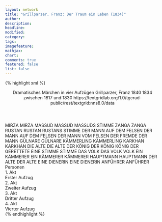 ```yaml
---
layout: network
title: "Grillparzer, Franz: Der Traum ein Leben (1834)"
author:
description:
headline:
modified:
category:
tags:
imagefeature: 
mathjax: 
chart: 
comments: true
featured: false
list: false
---
```

{% highlight xml %}
<?xml-model href="https://raw.githubusercontent.com/DLiNa/project/master/rules/lina.rnc"?><?xml-model href="https://raw.githubusercontent.com/DLiNa/project/master/rules/lina.sch"?>
<play xmlns="http://lina.digital">
  <header>
    <title>Der Traum ein Leben</title>
    <subtitle>Dramatisches Märchen in vier Aufzügen</subtitle>
    <genretitle/>
    <author>Grillparzer, Franz</author>
    <date type="print">1840</date>
    <date type="premiere">1834</date>
    <date type="written">zwischen 1817 und 1830</date>
    <source>https://textgridlab.org/1.0/tgcrud-public/rest/textgrid:nns8.0/data</source>
  </header>
  <personae>
    <character>
      <name>MIRZA</name>
      <alias xml:id="mirza">
        <name>MIRZA</name>
      </alias>
    </character>
    <character>
      <name>MASSUD</name>
      <alias xml:id="massud">
        <name>MASSUD</name>
      </alias>
      <alias xml:id="massuds_stimme">
        <name>MASSUDS STIMME</name>
      </alias>
    </character>
    <character>
      <name>ZANGA</name>
      <alias xml:id="zanga">
        <name>ZANGA</name>
      </alias>
    </character>
    <character>
      <name>RUSTAN</name>
      <alias xml:id="rustan">
        <name>RUSTAN</name>
      </alias>
      <alias xml:id="rustans_stimme">
        <name>RUSTANS STIMME</name>
      </alias>
    </character>
    <character>
      <name>DER MANN AUF DEM FELSEN</name>
      <alias xml:id="der_mann_auf_dem_felsen">
        <name>DER MANN AUF DEM FELSEN</name>
      </alias>
      <alias xml:id="der_mann_vom_felsen">
        <name>DER MANN VOM FELSEN</name>
      </alias>
      <alias xml:id="der_fremde">
        <name>DER FREMDE</name>
      </alias>
      <alias xml:id="der_mann">
        <name>DER MANN</name>
      </alias>
    </character>
    <character>
      <name>GÜLNARE</name>
      <alias xml:id="gülnare">
        <name>GÜLNARE</name>
      </alias>
    </character>
    <character>
      <name>KÄMMERLING</name>
      <alias xml:id="kämmerling">
        <name>KÄMMERLING</name>
      </alias>
    </character>
    <character>
      <name>KARKHAN</name>
      <alias xml:id="karkhan">
        <name>KARKHAN</name>
      </alias>
    </character>
    <character>
      <name>DIE ALTE</name>
      <alias xml:id="die_alte">
        <name>DIE ALTE</name>
      </alias>
    </character>
    <character>
      <name>DER KÖNIG</name>
      <alias xml:id="der_könig">
        <name>DER KÖNIG</name>
      </alias>
      <alias xml:id="könig">
        <name>KÖNIG</name>
      </alias>
      <alias xml:id="der_gerettete">
        <name>DER GERETTETE</name>
      </alias>
      <alias xml:id="eine_stimme">
        <name>EINE STIMME</name>
      </alias>
      <alias xml:id="stimme">
        <name>STIMME</name>
      </alias>
    </character>
    <character>
      <name>DAS VOLK</name>
      <alias xml:id="das_volk">
        <name>DAS VOLK</name>
      </alias>
      <alias xml:id="volk">
        <name>VOLK</name>
      </alias>
    </character>
    <character>
      <name>EIN KÄMMERER</name>
      <alias xml:id="ein_kämmerer">
        <name>EIN KÄMMERER</name>
      </alias>
      <alias xml:id="kämmerer">
        <name>KÄMMERER</name>
      </alias>
    </character>
    <character>
      <name>HAUPTMANN</name>
      <alias xml:id="hauptmann">
        <name>HAUPTMANN</name>
      </alias>
    </character>
    <character>
      <name>DER ALTE</name>
      <alias xml:id="der_alte">
        <name>DER ALTE</name>
      </alias>
    </character>
    <character>
      <name>EINE DIENERIN</name>
      <alias xml:id="eine_dienerin">
        <name>EINE DIENERIN</name>
      </alias>
    </character>
    <character>
      <name>ANFÜHRER</name>
      <alias xml:id="anführer">
        <name>ANFÜHRER</name>
      </alias>
    </character>
  </personae>
  <text>
    <div>
      <head>Personen</head>
    </div>
    <div>
      <head>1. Akt</head>
      <div>
        <head>Erster Aufzug</head>
        <sp who="#mirza">
          <amount n="35" unit="speech_acts"/>
          <amount n="1157" unit="words"/>
          <amount n="208" unit="lines"/>
          <amount n="5890" unit="chars"/>
        </sp>
        <sp who="#massud">
          <amount n="40" unit="speech_acts"/>
          <amount n="716" unit="words"/>
          <amount n="140" unit="lines"/>
          <amount n="3768" unit="chars"/>
        </sp>
        <sp who="#zanga">
          <amount n="16" unit="speech_acts"/>
          <amount n="799" unit="words"/>
          <amount n="152" unit="lines"/>
          <amount n="4236" unit="chars"/>
        </sp>
        <sp who="#rustan">
          <amount n="29" unit="speech_acts"/>
          <amount n="979" unit="words"/>
          <amount n="178" unit="lines"/>
          <amount n="5169" unit="chars"/>
        </sp>
      </div>
    </div>
    <div>
      <head>2. Akt</head>
      <div>
        <head>Zweiter Aufzug</head>
        <sp who="#rustan">
          <amount n="52" unit="speech_acts"/>
          <amount n="1017" unit="words"/>
          <amount n="185" unit="lines"/>
          <amount n="5249" unit="chars"/>
        </sp>
        <sp who="#zanga">
          <amount n="49" unit="speech_acts"/>
          <amount n="1144" unit="words"/>
          <amount n="209" unit="lines"/>
          <amount n="6103" unit="chars"/>
        </sp>
        <sp who="#eine_stimme">
          <amount n="1" unit="speech_acts"/>
          <amount n="2" unit="words"/>
          <amount n="1" unit="lines"/>
          <amount n="13" unit="chars"/>
        </sp>
        <sp who="#stimme">
          <amount n="1" unit="speech_acts"/>
          <amount n="2" unit="words"/>
          <amount n="1" unit="lines"/>
          <amount n="13" unit="chars"/>
        </sp>
        <sp who="#könig">
          <amount n="17" unit="speech_acts"/>
          <amount n="276" unit="words"/>
          <amount n="52" unit="lines"/>
          <amount n="1442" unit="chars"/>
        </sp>
        <sp who="#der_mann_auf_dem_felsen">
          <amount n="1" unit="speech_acts"/>
          <amount n="12" unit="words"/>
          <amount n="4" unit="lines"/>
          <amount n="70" unit="chars"/>
        </sp>
        <sp who="#der_gerettete">
          <amount n="1" unit="speech_acts"/>
          <amount n="8" unit="words"/>
          <amount n="1" unit="lines"/>
          <amount n="36" unit="chars"/>
        </sp>
        <sp who="#der_fremde">
          <amount n="4" unit="speech_acts"/>
          <amount n="24" unit="words"/>
          <amount n="6" unit="lines"/>
          <amount n="160" unit="chars"/>
        </sp>
        <sp who="#gülnare">
          <amount n="10" unit="speech_acts"/>
          <amount n="461" unit="words"/>
          <amount n="86" unit="lines"/>
          <amount n="2478" unit="chars"/>
        </sp>
        <sp who="#der_mann_vom_felsen">
          <amount n="8" unit="speech_acts"/>
          <amount n="75" unit="words"/>
          <amount n="14" unit="lines"/>
          <amount n="372" unit="chars"/>
        </sp>
        <sp who="#der_mann">
          <amount n="2" unit="speech_acts"/>
          <amount n="7" unit="words"/>
          <amount n="2" unit="lines"/>
          <amount n="32" unit="chars"/>
        </sp>
        <sp who="#kämmerer">
          <amount n="1" unit="speech_acts"/>
          <amount n="19" unit="words"/>
          <amount n="4" unit="lines"/>
          <amount n="102" unit="chars"/>
        </sp>
      </div>
    </div>
    <div>
      <head>3. Akt</head>
      <div>
        <head>Dritter Aufzug</head>
        <sp who="#volk">
          <amount n="1" unit="speech_acts"/>
          <amount n="14" unit="words"/>
          <amount n="2" unit="lines"/>
          <amount n="66" unit="chars"/>
        </sp>
        <sp who="#zanga">
          <amount n="22" unit="speech_acts"/>
          <amount n="570" unit="words"/>
          <amount n="104" unit="lines"/>
          <amount n="3029" unit="chars"/>
        </sp>
        <sp who="#könig">
          <amount n="52" unit="speech_acts"/>
          <amount n="1782" unit="words"/>
          <amount n="331" unit="lines"/>
          <amount n="9510" unit="chars"/>
        </sp>
        <sp who="#rustan">
          <amount n="54" unit="speech_acts"/>
          <amount n="1011" unit="words"/>
          <amount n="194" unit="lines"/>
          <amount n="5368" unit="chars"/>
        </sp>
        <sp who="#kämmerling">
          <amount n="7" unit="speech_acts"/>
          <amount n="87" unit="words"/>
          <amount n="18" unit="lines"/>
          <amount n="460" unit="chars"/>
        </sp>
        <sp who="#karkhan">
          <amount n="4" unit="speech_acts"/>
          <amount n="73" unit="words"/>
          <amount n="14" unit="lines"/>
          <amount n="399" unit="chars"/>
        </sp>
        <sp who="#die_alte">
          <amount n="11" unit="speech_acts"/>
          <amount n="487" unit="words"/>
          <amount n="84" unit="lines"/>
          <amount n="2583" unit="chars"/>
        </sp>
        <sp who="#der_könig">
          <amount n="2" unit="speech_acts"/>
          <amount n="165" unit="words"/>
          <amount n="29" unit="lines"/>
          <amount n="876" unit="chars"/>
        </sp>
        <sp who="#gülnare">
          <amount n="8" unit="speech_acts"/>
          <amount n="261" unit="words"/>
          <amount n="47" unit="lines"/>
          <amount n="1389" unit="chars"/>
        </sp>
        <sp who="#das_volk">
          <amount n="1" unit="speech_acts"/>
          <amount n="11" unit="words"/>
          <amount n="2" unit="lines"/>
          <amount n="57" unit="chars"/>
        </sp>
      </div>
    </div>
    <div>
      <head>4. Akt</head>
      <div>
        <head>Vierter Aufzug</head>
        <sp who="#karkhan">
          <amount n="11" unit="speech_acts"/>
          <amount n="530" unit="words"/>
          <amount n="99" unit="lines"/>
          <amount n="2940" unit="chars"/>
        </sp>
        <sp who="#rustan">
          <amount n="85" unit="speech_acts"/>
          <amount n="2104" unit="words"/>
          <amount n="393" unit="lines"/>
          <amount n="11271" unit="chars"/>
        </sp>
        <sp who="#zanga">
          <amount n="41" unit="speech_acts"/>
          <amount n="751" unit="words"/>
          <amount n="146" unit="lines"/>
          <amount n="4029" unit="chars"/>
        </sp>
        <sp who="#ein_kämmerer">
          <amount n="1" unit="speech_acts"/>
          <amount n="14" unit="words"/>
          <amount n="2" unit="lines"/>
          <amount n="64" unit="chars"/>
        </sp>
        <sp who="#hauptmann">
          <amount n="1" unit="speech_acts"/>
          <amount n="6" unit="words"/>
          <amount n="1" unit="lines"/>
          <amount n="30" unit="chars"/>
        </sp>
        <sp who="#gülnare">
          <amount n="31" unit="speech_acts"/>
          <amount n="399" unit="words"/>
          <amount n="74" unit="lines"/>
          <amount n="2108" unit="chars"/>
        </sp>
        <sp who="#der_alte">
          <amount n="2" unit="speech_acts"/>
          <amount n="2" unit="words"/>
          <amount n="2" unit="lines"/>
          <amount n="11" unit="chars"/>
        </sp>
        <sp who="#rustans_stimme">
          <amount n="1" unit="speech_acts"/>
          <amount n="4" unit="words"/>
          <amount n="1" unit="lines"/>
          <amount n="27" unit="chars"/>
        </sp>
        <sp who="#eine_dienerin">
          <amount n="1" unit="speech_acts"/>
          <amount n="28" unit="words"/>
          <amount n="5" unit="lines"/>
          <amount n="163" unit="chars"/>
        </sp>
        <sp who="#mirza">
          <amount n="20" unit="speech_acts"/>
          <amount n="262" unit="words"/>
          <amount n="53" unit="lines"/>
          <amount n="1366" unit="chars"/>
        </sp>
        <sp who="#massuds_stimme">
          <amount n="2" unit="speech_acts"/>
          <amount n="5" unit="words"/>
          <amount n="2" unit="lines"/>
          <amount n="26" unit="chars"/>
        </sp>
        <sp who="#massud">
          <amount n="21" unit="speech_acts"/>
          <amount n="341" unit="words"/>
          <amount n="65" unit="lines"/>
          <amount n="1761" unit="chars"/>
        </sp>
        <sp who="#anführer">
          <amount n="3" unit="speech_acts"/>
          <amount n="14" unit="words"/>
          <amount n="3" unit="lines"/>
          <amount n="73" unit="chars"/>
        </sp>
        <sp who="#rustan #mirza">
          <amount n="1" unit="speech_acts"/>
          <amount n="2" unit="words"/>
          <amount n="1" unit="lines"/>
          <amount n="13" unit="chars"/>
        </sp>
      </div>
    </div>
  </text>
</play>
{% endhighlight %}